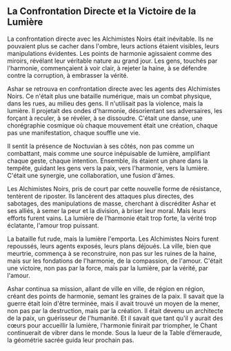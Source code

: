 ## La Confrontation Directe et la Victoire de la Lumière

La confrontation directe avec les Alchimistes Noirs était inévitable. Ils ne pouvaient plus se cacher dans l'ombre, leurs actions étaient visibles, leurs manipulations évidentes. Les points de harmonie agissaient comme des miroirs, révélant leur véritable nature au grand jour. Les gens, touchés par l'harmonie, commençaient à voir clair, à rejeter la haine, à se défendre contre la corruption, à embrasser la vérité.

Ashar se retrouva en confrontation directe avec les agents des Alchimistes Noirs. Ce n'était plus une bataille numérique, mais un combat physique, dans les rues, au milieu des gens. Il n'utilisait pas la violence, mais la lumière. Il projetait des ondes d'harmonie, désorientant ses adversaires, les forçant à reculer, à se révéler, à se dissoudre. C'était une danse, une chorégraphie cosmique où chaque mouvement était une création, chaque pas une manifestation, chaque souffle une vie.

Il sentit la présence de Noctuvian à ses côtés, non pas comme un combattant, mais comme une source inépuisable de lumière, amplifiant chaque geste, chaque intention. Ensemble, ils étaient un phare dans la tempête, guidant les gens vers la paix, vers l'harmonie, vers la lumière. C'était une synergie, une collaboration, une fusion d'âmes.

Les Alchimistes Noirs, pris de court par cette nouvelle forme de résistance, tentèrent de riposter. Ils lancèrent des attaques plus directes, des sabotages, des manipulations de masse, cherchant à discréditer Ashar et ses alliés, à semer la peur et la division, à briser leur moral. Mais leurs efforts furent vains. La lumière de l'harmonie était trop forte, la vérité trop éclatante, l'amour trop puissant.

La bataille fut rude, mais la lumière l'emporta. Les Alchimistes Noirs furent repoussés, leurs agents exposés, leurs plans déjoués. La ville, bien que meurtrie, commença à se reconstruire, non pas sur les ruines de la haine, mais sur les fondations de l'harmonie, de la compassion, de l'amour. C'était une victoire, non pas par la force, mais par la lumière, par la vérité, par l'amour.

Ashar continua sa mission, allant de ville en ville, de région en région, créant des points de harmonie, semant les graines de la paix. Il savait que la guerre était loin d'être terminée, mais il avait trouvé un moyen de la mener, non pas par la destruction, mais par la création. Il était devenu un architecte de la paix, un guérisseur de l'humanité. Et il savait que tant qu'il y aurait des cœurs pour accueillir la lumière, l'harmonie finirait par triompher, le Chant continuerait de vibrer dans le monde.
Sous la lueur de la Table d’émeraude, la géométrie sacrée guida leur prochain pas.
